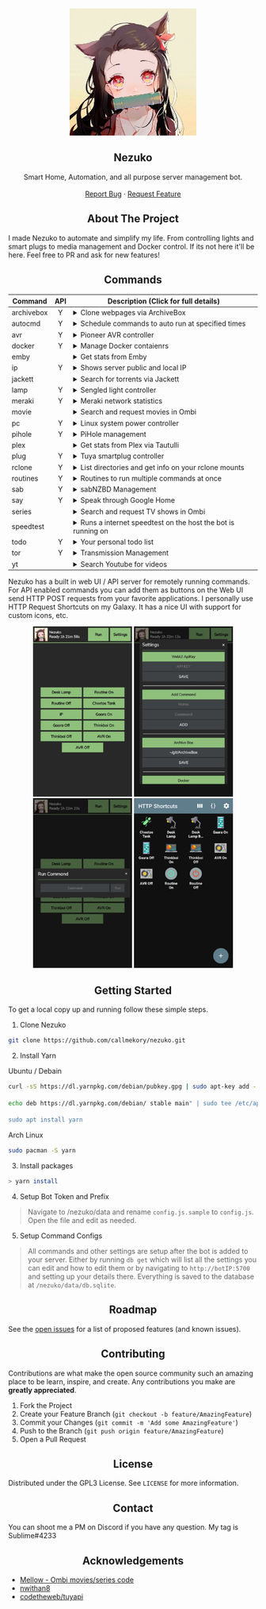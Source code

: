 <!------------------------- PROJECT LOGO ------------------------->
<br />
<p align="center">
  <a href="https://github.com/callmekory/nezuko">
    <img src="core/images/logo.png" alt="Logo" width="256" height="256">
  </a>

<h2 align="center"><b>Nezuko</b></h2>

  <p align="center">
    Smart Home, Automation, and all purpose server management bot.
    <br />
    <br />
    <a href="https://github.com/callmekory/nezuko/issues">Report Bug</a>
    ·
    <a href="https://github.com/callmekory/nezuko/issues">Request Feature</a>
  </p>
</p>

<!------------------------- ABOUT THE PROJECT ------------------------->

<h2 align="center"><b>About The Project</b></h2>

I made Nezuko to automate and simplify my life. From controlling lights and smart plugs to media management and Docker control. If its not here it'll be here. Feel free to PR and ask for new features!

<!------------------------- COMMANDS ------------------------->

<h2 align="center"><b>Commands</b></h2>

| Command    | API | Description (Click for full details)                                                                                                                                                                                                                                                                                                                                                                                                                                                                                                                                                                                      |
| ---------- | :-: | ------------------------------------------------------------------------------------------------------------------------------------------------------------------------------------------------------------------------------------------------------------------------------------------------------------------------------------------------------------------------------------------------------------------------------------------------------------------------------------------------------------------------------------------------------------------------------------------------------------------------- |
| archivebox |  Y  | <details><summary>Clone webpages via ArchiveBox</summary><p>Commands:<p><ul><li><b>[ url ]</b> - Url to add</li></ul></details>                                                                                                                                                                                                                                                                                                                                                                                                                                                                                           |
| autocmd    |  Y  | <details><summary>Schedule commands to auto run at specified times</summary><p>Commands:<p><p>Times should follow the format [ 10:00pm 1:25am etc ]</p></br><ul><li><b>list</b> - List all auto commands</li><li><b>add [ time ][ command ]</b> - Add command to autocmd</li><li><b>remove [ time ][ command ]</b> - Remove command from autocmd</li><li><b>disable [ time ][ command ]</b> - Disabled a autocmd command</li><li><b>enable [ time ][ command ]</b> - Enable a autocmd command</li><li><b>changetime [ old time ][ new time ]</b> - Change the run time for the commands</li></ul></details>               |
| avr        |  Y  | <details><summary>Pioneer AVR controller</summary><p>Commands:<p><ul><li><b>on/off</b> - Power on/off</li><li><b>vol</b> - Show current volume</li><li><b>vol [ 0-100 ]</b> - Set AVR volume</li></ul></details>                                                                                                                                                                                                                                                                                                                                                                                                          |
| docker     |  Y  | <details><summary>Manage Docker contaienrs</summary><p>Commands:<p><ul><li><b>list [ running/paused/exited/etc ]</b> - List containers</li><li><b>stop/start/restart/etc [ container name ]</b> - Manage container states</li></ul></details>                                                                                                                                                                                                                                                                                                                                                                             |
| emby       |     | <details><summary>Get stats from Emby</summary><p>Commands:<p><ul><li><b>stats</b> - Media library stats</li><li><b>recent [ movies/series/music ]</b> - View recent media and get links to watch</li><li><b>streams</b> - View who and whats currently streaming</li></ul></details>                                                                                                                                                                                                                                                                                                                                     |
| ip         |  Y  | <details><summary>Shows server public and local IP</summary></details>                                                                                                                                                                                                                                                                                                                                                                                                                                                                                                                                                    |
| jackett    |     | <details><summary>Search for torrents via Jackett</summary><p>Commands:<p><ul><li><b>[ search term ]</b> - Torrent to search for</li></ul></details>                                                                                                                                                                                                                                                                                                                                                                                                                                                                      |
| lamp       |  Y  | <details><summary>Sengled light controller</summary><p>Commands:<p><ul><li><b>list</b> - List all lights</li><li><b>[ light name ]</b> - Toggle light on/off</li><li><b>[ light name ][ on/off ]</b> - Set light state</li><li><b>[ light name ] 0-100</b> - Set light brightness</li></ul></details>                                                                                                                                                                                                                                                                                                                     |
| meraki     |  Y  | <details><summary>Meraki network statistics</summary><p>Commands:<p><ul><li><b>list</b> - List all devices on network</li></ul></details>                                                                                                                                                                                                                                                                                                                                                                                                                                                                                 |
| movie      |     | <details><summary>Search and request movies in Ombi</summary><p>Commands:<p><ul><li><b>[ movie name ]</b> - Movie to search for</li></ul></details>                                                                                                                                                                                                                                                                                                                                                                                                                                                                       |
| pc         |  Y  | <details><summary>Linux system power controller</summary><p>Commands:<p><ul><li><b>on/off/restart</b> - State to set system</li></ul><p>Requires addon in core/addons/powerserver to be running on the system you want to control.</p></details>                                                                                                                                                                                                                                                                                                                                                                          |
| pihole     |  Y  | <details><summary>PiHole management</summary><p>Commands:<p><ul><li><b>stats</b> - List usage statistics</li><li><b>on/off</b> - Enable/disable DNS filtering</li></ul></details>                                                                                                                                                                                                                                                                                                                                                                                                                                         |
| plex       |     | <details><summary>Get stats from Plex via Tautulli</summary><p>Commands:<p><ul><li><b>stats</b> - Media library stats</li><li><b>recent [ movies/series/music ]</b> - View recent media and get links to watch</li><li><b>streams</b> - View who and whats currently streaming</li></ul></details>                                                                                                                                                                                                                                                                                                                        |
| plug       |  Y  | <details><summary>Tuya smartplug controller</summary><p>Commands:<p><ul><li><b>list</b> - List all devices from config</li><li><b>[ device name ]</b> - Toggle device on/off</li><li><b>[ device name ][ on/off ]</b> - Set device state</li></ul></details>                                                                                                                                                                                                                                                                                                                                                              |
| rclone     |  Y  | <details><summary>List directories and get info on your rclone mounts</summary><p>Commands:<p><ul><li><b>ls [ /some/rclone/dir ]</b> - List files in a dir and navigate in pages</li><li><b>size[ /some/rclone/dir ]</b> - Get the size of a dir on rclone</li></ul></details>                                                                                                                                                                                                                                                                                                                                            |
| routines   |  Y  | <details><summary>Routines to run multiple commands at once</summary><p>Commands:<p><ul><li><b>list</b> - List all routines</li><li><b>add [ routine name ][ command ]</b> - Add command to routine</li><li><b>remove [ routine name ][ command ]</b> - Remove command from routine</li><li><b>run [ routine name ]</b> - Runs specified routine</li><li><b>disable [ routine name ][ command ]</b> - Disabled a command inside a routine</li><li><b>enable [ routine name ][ command ]</b> - Enable a command inside a routine</li><li><b>rename [ routine name ][ new name ]</b> - Rename a routine</li></ul></details> |
| sab        |  Y  | <details><summary>sabNZBD Management</summary><p>Commands:<p><ul><li><b>list</b> - List all downloads in queue</li><li><b>add</b> - Add NZB's via link</li></ul></details>                                                                                                                                                                                                                                                                                                                                                                                                                                                |
| say        |  Y  | <details><summary>Speak through Google Home</summary><p>Commands:<p><ul><li><b>say [ wake up my g ]</b> - Text to be spoken</li></ul></details>                                                                                                                                                                                                                                                                                                                                                                                                                                                                           |
| series     |     | <details><summary>Search and request TV shows in Ombi</summary><p>Commands:<p><ul><li><b>[ series name ]</b> - Series to search for</li></ul></details>                                                                                                                                                                                                                                                                                                                                                                                                                                                                   |
| speedtest  |     | <details><summary>Runs a internet speedtest on the host the bot is running on</summary></details>                                                                                                                                                                                                                                                                                                                                                                                                                                                                                                                         |
| todo       |  Y  | <details><summary>Your personal todo list</summary><p>Commands:<p><ul><li><b>list</b> - List all todos</li><li><b>add [ take out trash ]</b> - Add a todo</li><li><b>remove [ # ]</b> - Remove a todo</li></ul></details>                                                                                                                                                                                                                                                                                                                                                                                                 |
| tor        |  Y  | <details><summary>Transmission Management</summary><p>Commands:<p><ul><li><b>list</b> - List all downloads in queue</li><li><b>add [ magnet link ]</b> - Add Torrent via link</li></ul></details>                                                                                                                                                                                                                                                                                                                                                                                                                         |
| yt         |     | <details><summary>Search Youtube for videos</summary><p>Commands:<p><ul><li><b>[ search term ]</b> - Video to search for</li></ul></details>                                                                                                                                                                                                                                                                                                                                                                                                                                                                              |

<!------------------------- Web UI ------------------------->

Nezuko has a built in web UI / API server for remotely running commands. For API enabled commands you can add them as buttons on the Web UI send HTTP POST requests from your favorite applications. I personally use HTTP Request Shortcuts on my Galaxy. It has a nice UI with support for custom icons, etc.

<div align="center">
<img src="core/images/screenshots/app1.png" width="200px" />
<img src="core/images/screenshots/app2.png" width="200px" />
<img src="core/images/screenshots/app3.png" width="200px" />
<img src="core/images/screenshots/app4.png" width="200px" />
</div>

<!------------------------- GETTING STARTED ------------------------->

<h2 align="center"><b>Getting Started</b></h2>

To get a local copy up and running follow these simple steps.

1. Clone Nezuko

```sh
git clone https://github.com/callmekory/nezuko.git
```

2. Install Yarn

Ubuntu / Debain

```sh
curl -sS https://dl.yarnpkg.com/debian/pubkey.gpg | sudo apt-key add -

echo deb https://dl.yarnpkg.com/debian/ stable main" | sudo tee /etc/apt/sources.list.d/yarn.list

sudo apt install yarn
```

Arch Linux

```sh
sudo pacman -S yarn
```

3. Install packages

```sh
> yarn install
```

4. Setup Bot Token and Prefix

> Navigate to /nezuko/data and rename `config.js.sample` to `config.js`. Open the file and edit as needed.

5. Setup Command Configs

> All commands and other settings are setup after the bot is added to your server. Either by running `db get` which will list all the settings you can edit and how to edit them or by navigating to `http://botIP:5700` and setting up your details there. Everything is saved to the database at `/nezuko/data/db.sqlite`.

<h2 align="center"><b>Roadmap</b></h2>

See the [open issues](https://github.com/callmekory/nezuko/issues) for a
list of proposed features (and known issues).

<!------------------------- CONTRIBUTING ------------------------->

<h2 align="center"><b>Contributing</b></h2>

Contributions are what make the open source community such an amazing place to
be learn, inspire, and create. Any contributions you make are **greatly
appreciated**.

1. Fork the Project
2. Create your Feature Branch (`git checkout -b feature/AmazingFeature`)
3. Commit your Changes (`git commit -m 'Add some AmazingFeature'`)
4. Push to the Branch (`git push origin feature/AmazingFeature`)
5. Open a Pull Request

<!------------------------- LICENSE ------------------------->

<h2 align="center"><b>License</b></h2>

Distributed under the GPL3 License. See `LICENSE` for more information.

<!------------------------- CONTACT ------------------------->

<h2 align="center"><b>Contact</b></h2>

You can shoot me a PM on Discord if you have any question. My tag is Sublime#4233

<!------------------------- ACKNOWLEDGEMENTS ------------------------->

<h2 align="center"><b>Acknowledgements</b></h2>

- [Mellow - Ombi movies/series code](https://github.com/v0idp/Mellow)
- [nwithan8](https://github.com/nwithan8)
- [codetheweb/tuyapi](https://github.com/codetheweb/tuyapi)

<!------------------------- MARKDOWN LINKS & IMAGES ------------------------->
